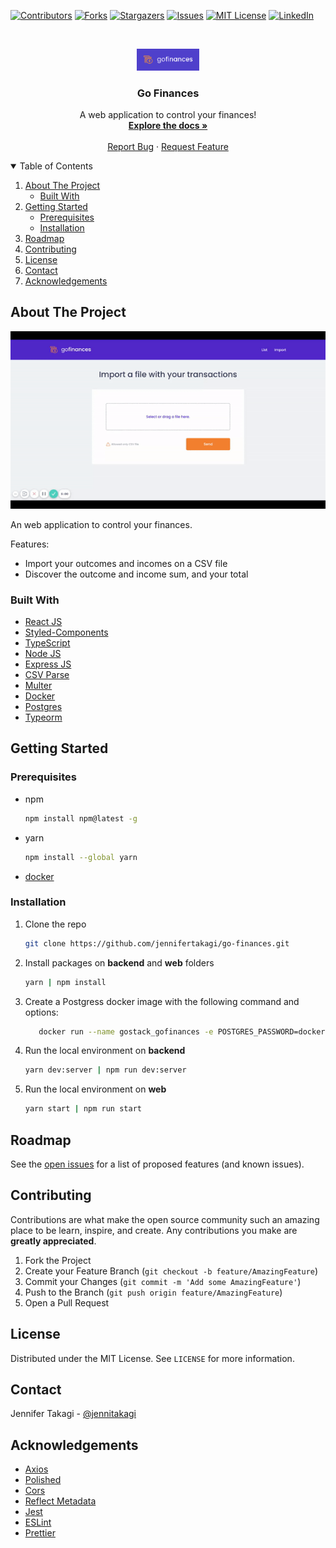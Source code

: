 <!-- Inspired by https://github.com/jennifertakagi/go-finances -->

<!-- PROJECT SHIELDS -->
[![Contributors][contributors-shield]][contributors-url]
[![Forks][forks-shield]][forks-url]
[![Stargazers][stars-shield]][stars-url]
[![Issues][issues-shield]][issues-url]
[![MIT License][license-shield]][license-url]
[![LinkedIn][linkedin-shield]][linkedin-url]



<!-- PROJECT LOGO -->
<br />
<p align="center">
  <a href="https://github.com/jennifertakagi/go-finances">
    <img src="docs/logo.png" alt="Logo" width="100">
  </a>

  <h3 align="center">Go Finances</h3>

  <p align="center">
      A web application to control your finances!
    <br />
    <a href="https://github.com/jennifertakagi/go-finances"><strong>Explore the docs »</strong></a>
    <br />
    <br />
    <a href="https://github.com/jennifertakagi/go-finances/issues">Report Bug</a>
    ·
    <a href="https://github.com/jennifertakagi/go-finances/issues">Request Feature</a>
  </p>
</p>



<!-- TABLE OF CONTENTS -->
<details open="open">
  <summary>Table of Contents</summary>
  <ol>
    <li>
      <a href="#about-the-project">About The Project</a>
      <ul>
        <li><a href="#built-with">Built With</a></li>
      </ul>
    </li>
    <li>
      <a href="#getting-started">Getting Started</a>
      <ul>
        <li><a href="#prerequisites">Prerequisites</a></li>
        <li><a href="#installation">Installation</a></li>
      </ul>
    </li>
    <li><a href="#roadmap">Roadmap</a></li>
    <li><a href="#contributing">Contributing</a></li>
    <li><a href="#license">License</a></li>
    <li><a href="#contact">Contact</a></li>
    <li><a href="#acknowledgements">Acknowledgements</a></li>
  </ol>
</details>



<!-- ABOUT THE PROJECT -->
## About The Project

[![Product Name Screen Shot][product-screenshot]](#)

An web application to control your finances.

Features:
* Import your outcomes and incomes on a CSV file
* Discover the outcome and income sum, and your total



### Built With

* [React JS](https://pt-br.reactjs.org/)
* [Styled-Components](https://styled-components.com/)
* [TypeScript](https://www.typescriptlang.org/)
* [Node JS](https://nodejs.org/en/)
* [Express JS](https://expressjs.com/)
* [CSV Parse](https://csv.js.org/parse/)
* [Multer](https://www.npmjs.com/package/multer)
* [Docker](https://www.docker.com/)
* [Postgres](https://node-postgres.com/)
* [Typeorm](https://typeorm.io/#/)



<!-- GETTING STARTED -->
## Getting Started

### Prerequisites

* npm
  ```sh
  npm install npm@latest -g
  ```

* yarn
  ```sh
  npm install --global yarn
  ```

* [docker](https://docs.docker.com/get-docker/) 


### Installation

1. Clone the repo
   ```sh
   git clone https://github.com/jennifertakagi/go-finances.git
   ```
2. Install packages on **backend** and **web** folders
   ```sh
   yarn | npm install
   ```
3. Create a Postgress docker image with the following command and options:
   ```sh
      docker run --name gostack_gofinances -e POSTGRES_PASSWORD=docker -p 5432:5432 -d postgres
   ```
4. Run the local environment on **backend**
   ```sh
   yarn dev:server | npm run dev:server
   ```
4. Run the local environment on **web**
   ```sh
   yarn start | npm run start
   ```



<!-- ROADMAP -->
## Roadmap

See the [open issues](https://github.com/jennifertakagi/go-finances/issues) for a list of proposed features (and known issues).



<!-- CONTRIBUTING -->
## Contributing

Contributions are what make the open source community such an amazing place to be learn, inspire, and create. Any contributions you make are **greatly appreciated**.

1. Fork the Project
2. Create your Feature Branch (`git checkout -b feature/AmazingFeature`)
3. Commit your Changes (`git commit -m 'Add some AmazingFeature'`)
4. Push to the Branch (`git push origin feature/AmazingFeature`)
5. Open a Pull Request



<!-- LICENSE -->
## License

Distributed under the MIT License. See `LICENSE` for more information.



<!-- CONTACT -->
## Contact

Jennifer Takagi - [@jennitakagi](https://twitter.com/jennitakagi)



<!-- ACKNOWLEDGEMENTS -->
## Acknowledgements
* [Axios](https://github.com/axios/axios)
* [Polished](https://polished.js.org/)
* [Cors](https://www.npmjs.com/package/cors)
* [Reflect Metadata](https://www.npmjs.com/package/reflect-metadata)
* [Jest](https://jestjs.io/)
* [ESLint](https://eslint.org/)
* [Prettier](https://prettier.io/)



<!-- MARKDOWN LINKS & IMAGES -->
<!-- https://www.markdownguide.org/basic-syntax/#reference-style-links -->
[contributors-shield]: https://img.shields.io/github/contributors/jennifertakagi/go-finances.svg?style=for-the-badge
[contributors-url]: https://github.com/jennifertakagi/go-finances/graphs/contributors
[forks-shield]: https://img.shields.io/github/forks/jennifertakagi/go-finances.svg?style=for-the-badge
[forks-url]: https://github.com/jennifertakagi/go-finances/network/members
[stars-shield]: https://img.shields.io/github/stars/jennifertakagi/go-finances.svg?style=for-the-badge
[stars-url]: https://github.com/jennifertakagi/go-finances/stargazers
[issues-shield]: https://img.shields.io/github/issues/jennifertakagi/go-finances.svg?style=for-the-badge
[issues-url]: https://github.com/jennifertakagi/go-finances/issues
[license-shield]: https://img.shields.io/github/license/jennifertakagi/go-finances.svg?style=for-the-badge
[license-url]: https://github.com/jennifertakagi/go-finances/blob/master/LICENSE.txt
[linkedin-shield]: https://img.shields.io/badge/-LinkedIn-black.svg?style=for-the-badge&logo=linkedin&colorB=555
[linkedin-url]: https://linkedin.com/in/jennifertakagi
[product-screenshot]: docs/go-finances.gif